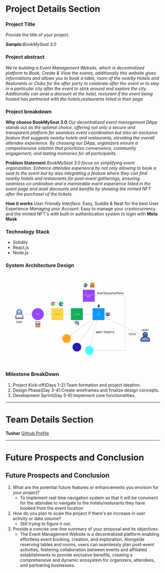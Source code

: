 # Project Details Section


### Project Title

Provide the title of your project.

**_Sample:_**_BookMySeat 3.0_

### Project abstract

_We're building a Event Management Website, which is decentralized platform to Book, Create & View the events, additionally this website gives informations and allows you to book a table, room  of the nearby Hotels and Resturants or Clubs for the after party to celebrate after the event or to stay in a particular city after the event to stick around and explore  the city. Additionally can avail a discount at the hotel, resturant if the event being hosted has partnered with the hotels,restaurants listed in their page_

### Project breakdown 
**Why choose BookMySeat 3.0**
_Our decentralized event management DApp stands out as the optimal choice, offering not only a secure and transparent platform for seamless event coordination but also an exclusive feature that suggests nearby hotels and restaurants, elevating the overall attendee experience. By choosing our DApp, organizers ensure a comprehensive solution that prioritizes convenience, community engagement, and lasting memories for all participants._

**Problem Statement**
_BookMySeat 3.0 focus on simplifying event organization. Enhance attendee experience by not only allowing to book a seat to the event but by also  integrating a feature where they can find  nearby hotels and restaurants for post-event gatherings, ensuring seamless co-ordination and a memorable event experience listed in the event page and avail discounts and benifits by showing the minted NFT after the purchasel of the tickets._

**How it works**
_User Friendly Interface_: Easy, Suddle & Neat for the best User Experience
_Managing your Account_: Easy to manage your cryotocurrency and the minted NFT's with built-in authentication system to login with **Meta Mask**

### Technology Stack
* Solidity 
* React.js
* Node.js

### System Architecture Design
![Image Alt Text](System%20architecture.jpeg)

### Milestone BreakDown
1. Project Kick-off(Days 1-2):Team formation and project ideation.
2. Design Phase(Day 3-4):Create wireframes and finalize design concepts.
3. Development Sprint(Day 5-6):Implement core functionalities.

---

# Team Details Section 

 **Tushar** [Github Profile](https://github.com/Tushar-ba/Profile)

-----
# Future Prospects and Conclusion



## **Future Prospects and Conclusion**


1. What are the potential future features or enhancements you envision for your project?
   - To implement real time navigation system so that it will be convinent for the attendee to navigate to the hotels/resturants they have booked from the event location 
2. How do you plan to scale the project if there's an increase in user activity or data volume?
   -  Still trying to figure it out.
3. Provide a concise one-line summary of your proposal and its objectives.
   -  The Event Management Website is a decentralized platform enabling effortless event booking, creation, and exploration. Alongside reserving tables and rooms, users can seamlessly plan post-event activities, fostering collaboration between events and affiliated establishments to provide exclusive benefits, creating a comprehensive and dynamic ecosystem for organizers, attendees, and partnering businesses.